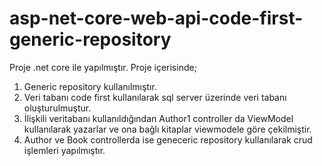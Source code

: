 # asp-net-core-web-api-code-first-generic-repository

Proje .net core ile yapılmıştır. Proje içerisinde;

1. Generic repository kullanılmıştır. 
2. Veri tabanı code first kullanılarak sql server üzerinde veri tabanı oluşturulmuştur.
3. İlişkili veritabanı kullanıldığından Author1 controller da ViewModel kullanılarak yazarlar ve ona bağlı kitaplar viewmodele göre çekilmiştir.
4. Author ve Book controllerda ise geneceric repository kullanılarak crud işlemleri yapılmıştır.

